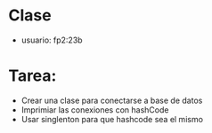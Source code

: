 # Clase
- usuario: fp2:23b
# Tarea:
- Crear una clase para conectarse a base de datos
- Imprimiar las conexiones con hashCode
- Usar singlenton para que hashcode sea el mismo
